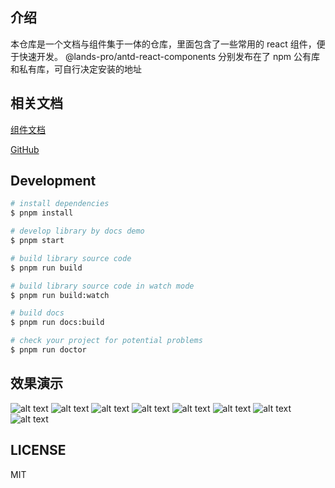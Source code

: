 ## 介绍

本仓库是一个文档与组件集于一体的仓库，里面包含了一些常用的 react 组件，便于快速开发。
@lands-pro/antd-react-components 分别发布在了 npm 公有库和私有库，可自行决定安装的地址

## 相关文档

[组件文档](https://procomponents.lantao.work/)

[GitHub](https://github.com/Lands-1203/antd-react-components)

## Development

```bash
# install dependencies
$ pnpm install

# develop library by docs demo
$ pnpm start

# build library source code
$ pnpm run build

# build library source code in watch mode
$ pnpm run build:watch

# build docs
$ pnpm run docs:build

# check your project for potential problems
$ pnpm run doctor
```

## 效果演示

![alt text](https://static.lantao.work/assets/20240327/Snipaste_2024-03-27_11-55-13.png)
![alt text](https://static.lantao.work/assets/20240327/Snipaste_2024-03-27_11-59-28.png)
![alt text](https://static.lantao.work/assets/20240327/Snipaste_2024-03-27_11-58-24.png)
![alt text](https://static.lantao.work/assets/20240327/Snipaste_2024-03-27_11-57-46.png)
![alt text](https://static.lantao.work/assets/20240327/Snipaste_2024-03-27_11-57-10.png)
![alt text](https://static.lantao.work/assets/20240327/Snipaste_2024-03-27_11-56-49.png)
![alt text](https://static.lantao.work/assets/20240327/Snipaste_2024-03-27_11-56-35.png)
![alt text](https://static.lantao.work/assets/20240327/Snipaste_2024-03-27_11-55-31.png)

## LICENSE

MIT
